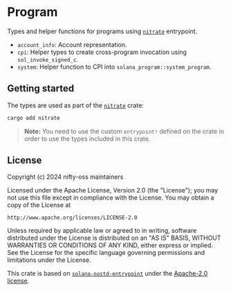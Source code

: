 # Program

Types and helper functions for programs using [`nitrate`](https://github.com/nifty-oss/nitrate) entrypoint.

* `account_info`: Account representation.
* `cpi`: Helper types to create cross-program invocation using `sol_invoke_signed_c`.
* `system`: Helper function to CPI into `solana_program::system_program`.

## Getting started

The types are used as part of the [`nitrate`](https://github.com/nifty-oss/nitrate) crate:

```bash
cargo add nitrate
```

> **Note:**
> You need to use the custom `entrypoint!` defined on the crate in order to use the types included in this crate.

## License

Copyright (c) 2024 nifty-oss maintainers

Licensed under the Apache License, Version 2.0 (the "License");
you may not use this file except in compliance with the License.
You may obtain a copy of the License at

    http://www.apache.org/licenses/LICENSE-2.0

Unless required by applicable law or agreed to in writing, software
distributed under the License is distributed on an "AS IS" BASIS,
WITHOUT WARRANTIES OR CONDITIONS OF ANY KIND, either express or implied.
See the License for the specific language governing permissions and
limitations under the License.

This crate is based on [`solana-nostd-entrypoint`](https://github.com/cavemanloverboy/solana-nostd-entrypoint/tree/main) under the [Apache-2.0 license](./LICENSE.third-party).